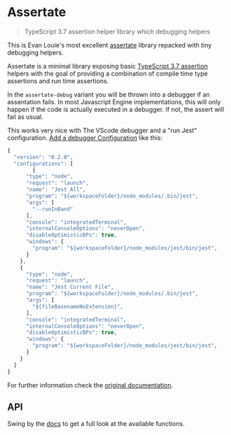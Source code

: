 # Assertate

> TypeScript 3.7 assertion helper library which debugging helpers

This is Evan Louie's most excellent [assertate](https://www.npmjs.com/package/assertate) library repacked with tiny debugging helpers.

Assertate is a minimal library exposing basic
[TypeScript 3.7 assertion](https://www.typescriptlang.org/docs/handbook/release-notes/typescript-3-7.html#assertion-functions) helpers with the goal of providing a combination of compile time type assertions and run time assertions.

In the `assertate-debug` variant you will be thrown into a debugger if an assentation fails. In most Javascript Engine implementations, this will only happen if the code is actually executed in a debugger. If not, the assert will fail as usual.

This works very nice with The VScode debugger and a "run Jest" configuration. [Add a debugger Configuration](http://f.foxel.org/Screen-Shot-2021-12-24-15-08-31.png) like this:

```js
{
  "version": "0.2.0",
  "configurations": [
        {
      "type": "node",
      "request": "launch",
      "name": "Jest All",
      "program": "${workspaceFolder}/node_modules/.bin/jest",
      "args": [
        "--runInBand"
      ],
      "console": "integratedTerminal",
      "internalConsoleOptions": "neverOpen",
      "disableOptimisticBPs": true,
      "windows": {
        "program": "${workspaceFolder}/node_modules/jest/bin/jest",
      }
    },
    {
      "type": "node",
      "request": "launch",
      "name": "Jest Current File",
      "program": "${workspaceFolder}/node_modules/.bin/jest",
      "args": [
        "${fileBasenameNoExtension}",
      ],
      "console": "integratedTerminal",
      "internalConsoleOptions": "neverOpen",
      "disableOptimisticBPs": true,
      "windows": {
        "program": "${workspaceFolder}/node_modules/jest/bin/jest",
      }
    }
  ]
}
```

For further information check the [original documentation](https://www.npmjs.com/package/assertate).

## API

Swing by the [docs](https://evanlouie.github.io/assertate/) to get a full look
at the available functions.
